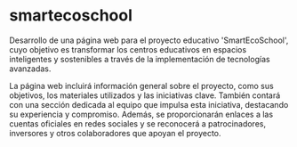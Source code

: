 # smartecoschool
Desarrollo de una página web para el proyecto educativo 'SmartEcoSchool', cuyo objetivo es transformar los centros educativos en espacios inteligentes y sostenibles a través de la implementación de tecnologías avanzadas.

La página web incluirá información general sobre el proyecto, como sus objetivos, los materiales utilizados y las iniciativas clave. También contará con una sección dedicada al equipo que impulsa esta iniciativa, destacando su experiencia y compromiso. Además, se proporcionarán enlaces a las cuentas oficiales en redes sociales y se reconocerá a patrocinadores, inversores y otros colaboradores que apoyan el proyecto.

